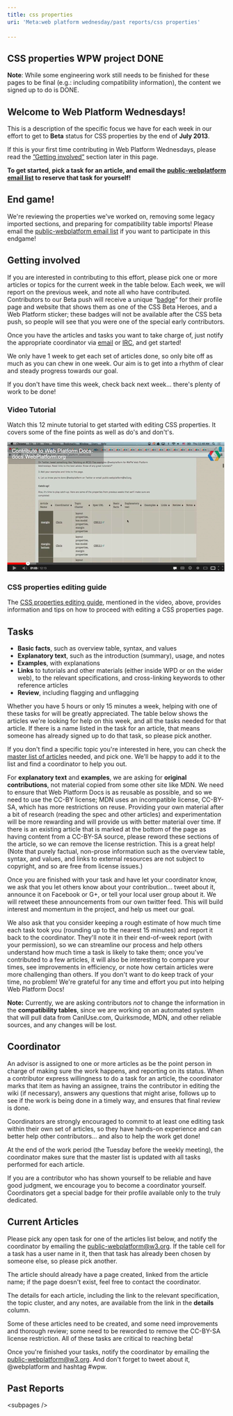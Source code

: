 ```yaml
---
title: css properties
uri: 'Meta:web platform wednesday/past reports/css properties'

---
```

## CSS properties WPW project DONE

**Note**: While some engineering work still needs to be finished for these pages to be final (e.g.: including compatibility information), the content we signed up to do is DONE.

## Welcome to **Web Platform Wednesdays**!

This is a description of the specific focus we have for each week in our effort to get to **Beta** status for CSS properties by the end of **July 2013**.

If this is your first time contributing in Web Platform Wednesdays, please read the [”Getting involved”](#Getting_involved) section later in this page.

**To get started, pick a task for an article, and email the [public-webplatform email list](mailto:public-webplatform@w3.org?subject=(WPW)) to reserve that task for yourself!**

## End game!

We're reviewing the properties we've worked on, removing some legacy imported sections, and preparing for compatibility table imports! Please email the [public-webplatform email list](mailto:public-webplatform@w3.org?subject=(WPW)) if you want to participate in this endgame!

## Getting involved

If you are interested in contributing to this effort, please pick one or more articles or topics for the current week in the table below. Each week, we will report on the previous week, and note all who have contributed. Contributors to our Beta push will receive a unique “[badge](http://docs.webplatform.org/w/images/a/aa/css-firestarter-badge-simple.png)” for their profile page and website that shows them as one of the CSS Beta Heroes, and a Web Platform sticker; these badges will not be available after the CSS beta push, so people will see that you were one of the special early contributors.

Once you have the articles and tasks you want to take charge of, just notify the appropriate coordinator via [email](mailto:public-webplatform@w3.org?subject=(WPW)) or [IRC](irc://irc.freenode.org#webplatform), and get started!

We only have 1 week to get each set of articles done, so only bite off as much as you can chew in one week. Our aim is to get into a rhythm of clear and steady progress towards our goal.

If you don't have time this week, check back next week... there's plenty of work to be done!

### Video Tutorial

Watch this 12 minute tutorial to get started with editing CSS properties. It covers some of the fine points as well as do's and don't's.

[![WPW CSS Properties.png](/assets/thumb/b/b0/WPW_CSS_Properties.png/500px-WPW_CSS_Properties.png)](http://www.youtube.com/watch?feature=player_embedded&v=T-rOtfAsHNw)
[](/File:WPW_CSS_Properties.png)

### CSS properties editing guide

The [CSS properties editing guide](/WPD:CSS_property_guide), mentioned in the video, above, provides information and tips on how to proceed with editing a CSS properties page.

## Tasks

-   **Basic facts**, such as overview table, syntax, and values
-   **Explanatory text**, such as the introduction (summary), usage, and notes
-   **Examples**, with explanations
-   **Links** to tutorials and other materials (either inside WPD or on the wider web), to the relevant specifications, and cross-linking keywords to other reference articles
-   **Review**, including flagging and unflagging

Whether you have 5 hours or only 15 minutes a week, helping with one of these tasks for will be greatly appreciated. The table below shows the articles we're looking for help on this week, and all the tasks needed for that article. If there is a name listed in the task for an article, that means someone has already signed up to do that task, so please pick another.

If you don't find a specific topic you're interested in here, you can check the [master list of articles](/Meta:web_platform_wednesday/master_list) needed, and pick one. We'll be happy to add it to the list and find a coordinator to help you out.

For **explanatory text** and **examples**, we are asking for **original contributions**, not material copied from some other site like MDN. We need to ensure that Web Platform Docs is as reusable as possible, and so we need to use the CC-BY license; MDN uses an incompatible license, CC-BY-SA, which has more restrictions on reuse. Providing your own material after a bit of research (reading the spec and other articles) and experimentation will be more rewarding and will provide us with better material over time. If there is an existing article that is marked at the bottom of the page as having content from a CC-BY-SA source, please reword these sections of the article, so we can remove the license restriction. This is a great help! (Note that purely factual, non-prose information such as the overview table, syntax, and values, and links to external resources are not subject to copyright, and so are free from license issues.)

Once you are finished with your task and have let your coordinator know, we ask that you let others know about your contribution... tweet about it, announce it on Facebook or G+, or tell your local user group about it. We will retweet these announcements from our own twitter feed. This will build interest and momentum in the project, and help us meet our goal.

We also ask that you consider keeping a rough estimate of how much time each task took you (rounding up to the nearest 15 minutes) and report it back to the coordinator. They'll note it in their end-of-week report (with your permission), so we can streamline our process and help others understand how much time a task is likely to take them; once you've contributed to a few articles, it will also be interesting to compare your times, see improvements in efficiency, or note how certain articles were more challenging than others. If you don't want to do keep track of your time, no problem! We're grateful for any time and effort you put into helping Web Platform Docs!

**Note:** Currently, we are asking contributors *not* to change the information in the **compatibility tables**, since we are working on an automated system that will pull data from CanIUse.com, Quirksmode, MDN, and other reliable sources, and any changes will be lost.

## Coordinator

An advisor is assigned to one or more articles as be the point person in charge of making sure the work happens, and reporting on its status. When a contributor express willingness to do a task for an article, the coordinator marks that item as having an assignee, trains the contributor in editing the wiki (if necessary), answers any questions that might arise, follows up to see if the work is being done in a timely way, and ensures that final review is done.

Coordinators are strongly encouraged to commit to at least one editing task within their own set of articles, so they have hands-on experience and can better help other contributors... and also to help the work get done!

At the end of the work period (the Tuesday before the weekly meeting), the coordinator makes sure that the master list is updated with all tasks performed for each article.

If you are a contributor who has shown yourself to be reliable and have good judgment, we encourage you to become a coordinator yourself. Coordinators get a special badge for their profile available only to the truly dedicated.

## Current Articles

Please pick any open task for one of the articles list below, and notify the coordinator by emailing the public-webplatform@w3.org. If the table cell for a task has a user name in it, then that task has already been chosen by someone else, so please pick another.

The article should already have a page created, linked from the article name; if the page doesn't exist, feel free to contact the coordinator.

The details for each article, including the link to the relevant specification, the topic cluster, and any notes, are available from the link in the **details** column.

Some of these articles need to be created, and some need improvements and thorough review; some need to be reworded to remove the CC-BY-SA license restriction. All of these tasks are critical to reaching beta!

Once you're finished your tasks, notify the coordinator by emailing the public-webplatform@w3.org. And don't forget to tweet about it, @webplatform and hashtag \#wpw.

## Past Reports

\<subpages /\>
